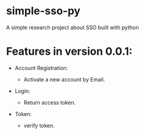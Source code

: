 # simple-sso-py
A simple research project about SSO built with python

# Features in version 0.0.1:
- Account Registration:
    + Activate a new account by Email.

- Login:
    + Return access token.

- Token:
    + verify token.
